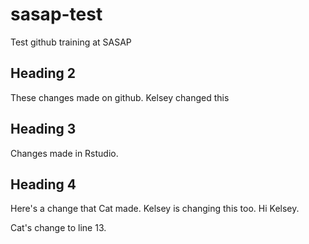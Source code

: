 # sasap-test
Test github training at SASAP

## Heading 2
These changes made on github.
Kelsey changed this

## Heading 3
Changes made in Rstudio.

## Heading 4

Here's a change that Cat made. Kelsey is changing this too.
 Hi Kelsey.


Cat's change to line 13. 